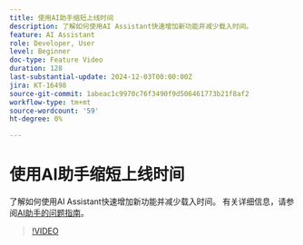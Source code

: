 ```yaml
---
title: 使用AI助手缩短上线时间
description: 了解如何使用AI Assistant快速增加新功能并减少载入时间。
feature: AI Assistant
role: Developer, User
level: Beginner
doc-type: Feature Video
duration: 128
last-substantial-update: 2024-12-03T00:00:00Z
jira: KT-16498
source-git-commit: 1abeac1c9970c76f3490f9d506461773b21f8af2
workflow-type: tm+mt
source-wordcount: '59'
ht-degree: 0%

---
```



# 使用AI助手缩短上线时间

了解如何使用AI Assistant快速增加新功能并减少载入时间。 有关详细信息，请参阅[AI助手的问题指南](https://experienceleague.adobe.com/zh-hans/docs/experience-platform/ai-assistant/questions)。

>[!VIDEO](https://video.tv.adobe.com/v/3438032/?learn=on&enablevpops)
